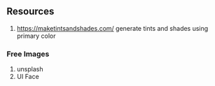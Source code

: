 ## Resources
1. https://maketintsandshades.com/ generate tints and shades using primary color

### Free Images
1. unsplash
2. UI Face